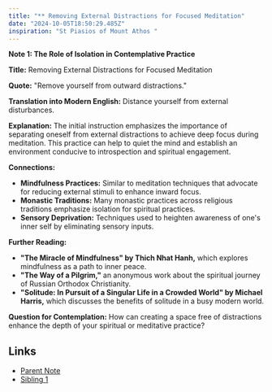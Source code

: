 ```yaml
---
title: "** Removing External Distractions for Focused Meditation"
date: "2024-10-05T18:50:29.485Z"
inspiration: "St Piasios of Mount Athos "
---
```


 

**Note 1: The Role of Isolation in Contemplative Practice**

**Title:** Removing External Distractions for Focused Meditation

**Quote:** "Remove yourself from outward distractions."

**Translation into Modern English:** Distance yourself from external disturbances.

**Explanation:** The initial instruction emphasizes the importance of separating oneself from external distractions to achieve deep focus during meditation. This practice can help to quiet the mind and establish an environment conducive to introspection and spiritual engagement.

**Connections:**
- **Mindfulness Practices:** Similar to meditation techniques that advocate for reducing external stimuli to enhance inward focus.
- **Monastic Traditions:** Many monastic practices across religious traditions emphasize isolation for spiritual practices.
- **Sensory Deprivation:** Techniques used to heighten awareness of one's inner self by eliminating sensory inputs.

**Further Reading:**
- **"The Miracle of Mindfulness" by Thich Nhat Hanh,** which explores mindfulness as a path to inner peace.
- **"The Way of a Pilgrim,"** an anonymous work about the spiritual journey of Russian Orthodox Christianity.
- **"Solitude: In Pursuit of a Singular Life in a Crowded World" by Michael Harris,** which discusses the benefits of solitude in a busy modern world.

**Question for Contemplation:** How can creating a space free of distractions enhance the depth of your spiritual or meditative practice?

## Links

- [Parent Note](/parent-note.md)
- [Sibling 1](/zettel1.md)
